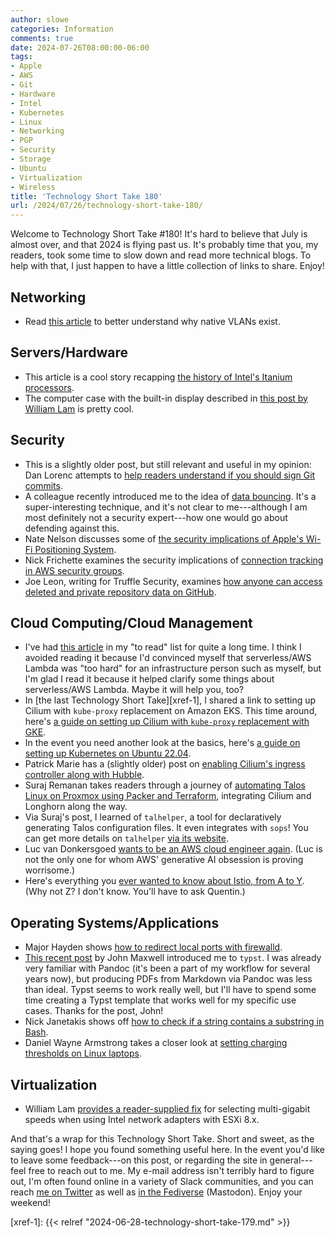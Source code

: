 ```yaml
---
author: slowe
categories: Information
comments: true
date: 2024-07-26T08:00:00-06:00
tags:
- Apple
- AWS
- Git
- Hardware
- Intel
- Kubernetes
- Linux
- Networking
- PGP
- Security
- Storage
- Ubuntu
- Virtualization
- Wireless
title: 'Technology Short Take 180'
url: /2024/07/26/technology-short-take-180/
---
```


Welcome to Technology Short Take #180! It's hard to believe that July is almost over, and that 2024 is flying past us. It's probably time that you, my readers, took some time to slow down and read more technical blogs. To help with that, I just happen to have a little collection of links to share. Enjoy!<!--more-->

## Networking

* Read [this article][link-8] to better understand why native VLANs exist.

## Servers/Hardware

* This article is a cool story recapping [the history of Intel's Itanium processors][link-6].
* The computer case with the built-in display described in [this post by William Lam][link-17] is pretty cool.

## Security

* This is a slightly older post, but still relevant and useful in my opinion: Dan Lorenc attempts to [help readers understand if you should sign Git commits][link-1].
* A colleague recently introduced me to the idea of [data bouncing][link-3]. It's a super-interesting technique, and it's not clear to me---although I am most definitely not a security expert---how one would go about defending against this.
* Nate Nelson discusses some of [the security implications of Apple's Wi-Fi Positioning System][link-7].
* Nick Frichette examines the security implications of [connection tracking in AWS security groups][link-10].
* Joe Leon, writing for Truffle Security, examines [how anyone can access deleted and private repository data on GitHub][link-21].

## Cloud Computing/Cloud Management

* I've had [this article][link-2] in my "to read" list for quite a long time. I think I avoided reading it because I'd convinced myself that serverless/AWS Lambda was "too hard" for an infrastructure person such as myself, but I'm glad I read it because it helped clarify some things about serverless/AWS Lambda. Maybe it will help you, too?
* In [the last Technology Short Take][xref-1], I shared a link to setting up Cilium with `kube-proxy` replacement on Amazon EKS. This time around, here's [a guide on setting up Cilium with `kube-proxy` replacement with GKE][link-9].
* In the event you need another look at the basics, here's [a guide on setting up Kubernetes on Ubuntu 22.04][link-12].
* Patrick Marie has a (slightly older) post on [enabling Cilium's ingress controller along with Hubble][link-14].
* Suraj Remanan takes readers through a journey of [automating Talos Linux on Proxmox using Packer and Terraform][link-15], integrating Cilium and Longhorn along the way.
* Via Suraj's post, I learned of `talhelper`, a tool for declaratively generating Talos configuration files. It even integrates with `sops`! You can get more details on `talhelper` [via its website][link-16].
* Luc van Donkersgoed [wants to be an AWS cloud engineer again][link-18]. (Luc is not the only one for whom AWS' generative AI obsession is proving worrisome.)
* Here's everything you [ever wanted to know about Istio, from A to Y][link-19]. (Why not Z? I don't know. You'll have to ask Quentin.)

## Operating Systems/Applications

* Major Hayden shows [how to redirect local ports with firewalld][link-5].
* [This recent post][link-11] by John Maxwell introduced me to `typst`. I was already very familiar with Pandoc (it's been a part of my workflow for several years now), but producing PDFs from Markdown via Pandoc was less than ideal. Typst seems to work really well, but I'll have to spend some time creating a Typst template that works well for my specific use cases. Thanks for the post, John!
* Nick Janetakis shows off [how to check if a string contains a substring in Bash][link-13].
* Daniel Wayne Armstrong takes a closer look at [setting charging thresholds on Linux laptops][link-20].

## Virtualization

* William Lam [provides a reader-supplied fix][link-4] for selecting multi-gigabit speeds when using Intel network adapters with ESXi 8.x.

And that's a wrap for this Technology Short Take. Short and sweet, as the saying goes! I hope you found something useful here. In the event you'd like to leave some feedback---on this post, or regarding the site in general---feel free to reach out to me. My e-mail address isn't terribly hard to figure out, I'm often found online in a variety of Slack communities, and you can reach [me on Twitter][link-99] as well as [in the Fediverse][link-30] (Mastodon). Enjoy your weekend!

[link-1]: https://dlorenc.medium.com/should-you-sign-git-commits-f068b07e1b1f
[link-2]: https://aws.amazon.com/blogs/containers/aws-lambda-for-the-containers-developer/
[link-3]: https://databouncing.io/
[link-4]: https://williamlam.com/2024/07/quick-tip-updating-intel-ixgben-driver-enables-multi-gigabit-2-5gbe-5gbe-selection-in-esxi.html
[link-5]: https://major.io/p/firewalld-port-redirection/
[link-6]: https://www.abortretry.fail/p/the-itanic-saga
[link-7]: https://www.darkreading.com/endpoint-security/apple-geolocation-api-exposes-wi-fi-access-points-worldwide
[link-8]: https://lostintransit.se/2024/07/08/why-do-we-have-native-vlans/
[link-9]: https://medium.com/@amitmavgupta/cilium-installing-cilium-in-gke-with-no-kube-proxy-826e84f971b4
[link-10]: https://hackingthe.cloud/aws/general-knowledge/connection-tracking/
[link-11]: https://imaginarytext.ca/posts/2024/pandoc-typst-tutorial/
[link-12]: https://medium.com/@kvihanga/how-to-set-up-a-kubernetes-cluster-on-ubuntu-22-04-lts-433548d9a7d0
[link-13]: https://nickjanetakis.com/blog/check-if-a-string-contains-a-substring-in-bash
[link-14]: https://mkz.me/weblog/posts/cilium-enable-ingress-controller/
[link-15]: https://surajremanan.com/posts/automating-talos-installation-on-proxmox-with-packer-and-terraform/
[link-16]: https://budimanjojo.github.io/talhelper/latest/
[link-17]: https://williamlam.com/2024/07/slick-jonsbo-d31-computer-case-with-embedded-lcd-screen-for-homelab.html
[link-18]: https://lucvandonkersgoed.com/2024/07/13/dear-aws-please-let-me-be-a-cloud-engineer-again/
[link-19]: https://a-cup-of.coffee/blog/istio/
[link-20]: https://www.dwarmstrong.org/charging-thresholds/
[link-21]: https://trufflesecurity.com/blog/anyone-can-access-deleted-and-private-repo-data-github
[link-30]: https://fosstodon.org/@scottslowe
[link-99]: https://twitter.com/scott_lowe
[xref-1]: {{< relref "2024-06-28-technology-short-take-179.md" >}}
